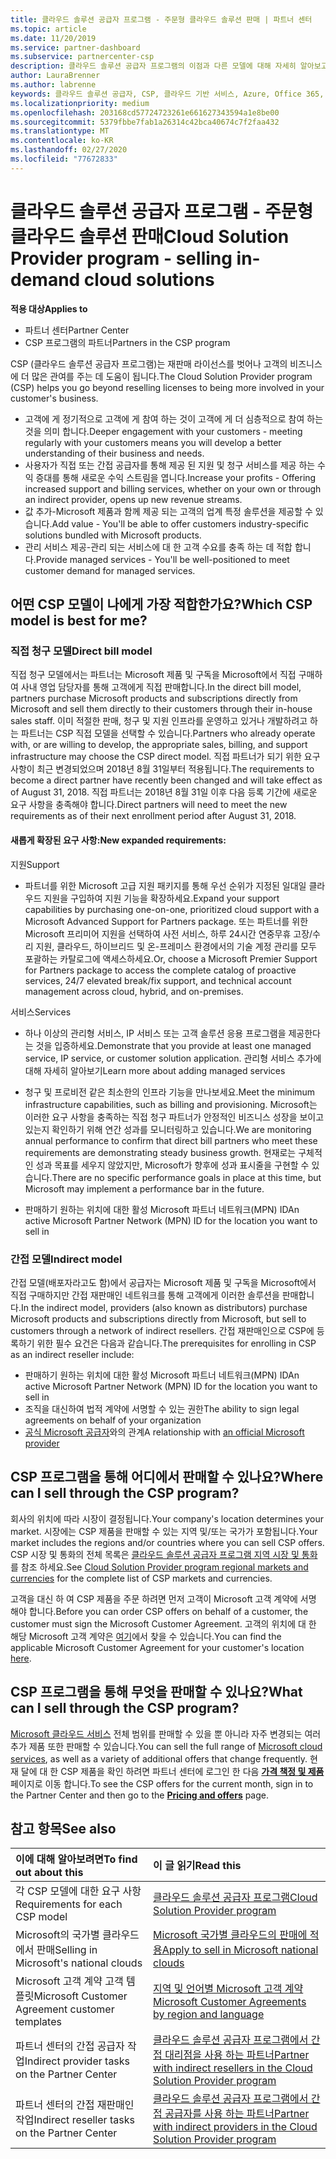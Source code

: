 ```yaml
---
title: 클라우드 솔루션 공급자 프로그램 - 주문형 클라우드 솔루션 판매 | 파트너 센터
ms.topic: article
ms.date: 11/20/2019
ms.service: partner-dashboard
ms.subservice: partnercenter-csp
description: 클라우드 솔루션 공급자 프로그램의 이점과 다른 모델에 대해 자세히 알아보고 새 고객과 새로운 전문 지식을 활용 하 여 비즈니스를 확장 하는 데 도움을 받을 수 있습니다.
author: LauraBrenner
ms.author: labrenne
keywords: 클라우드 솔루션 공급자, CSP, 클라우드 기반 서비스, Azure, Office 365, Dynamics, CSP 파트너, CSP에서 판매, 직접 파트너, 직접 CSP 파트너, 간접 CSP 재판매인, 직접 CSP, 간접 CSP, 직접 모델, 간접 모델, 간접 재판매인, 간접 공급자, 공급자, 배포자, 클라우드 솔루션 공급자 프로그램
ms.localizationpriority: medium
ms.openlocfilehash: 203168cd57724723261e661627343594a1e8be00
ms.sourcegitcommit: 5379fbbe7fab1a26314c42bca40674c7f2faa432
ms.translationtype: MT
ms.contentlocale: ko-KR
ms.lasthandoff: 02/27/2020
ms.locfileid: "77672833"
---
```

# <a name="cloud-solution-provider-program---selling-in-demand-cloud-solutions"></a><span data-ttu-id="ee0fb-104">클라우드 솔루션 공급자 프로그램 - 주문형 클라우드 솔루션 판매</span><span class="sxs-lookup"><span data-stu-id="ee0fb-104">Cloud Solution Provider program - selling in-demand cloud solutions</span></span> 

<span data-ttu-id="ee0fb-105">**적용 대상**</span><span class="sxs-lookup"><span data-stu-id="ee0fb-105">**Applies to**</span></span>

- <span data-ttu-id="ee0fb-106">파트너 센터</span><span class="sxs-lookup"><span data-stu-id="ee0fb-106">Partner Center</span></span>
- <span data-ttu-id="ee0fb-107">CSP 프로그램의 파트너</span><span class="sxs-lookup"><span data-stu-id="ee0fb-107">Partners in the CSP program</span></span>

<span data-ttu-id="ee0fb-108">CSP (클라우드 솔루션 공급자 프로그램)는 재판매 라이선스를 벗어나 고객의 비즈니스에 더 많은 관여를 주는 데 도움이 됩니다.</span><span class="sxs-lookup"><span data-stu-id="ee0fb-108">The Cloud Solution Provider program (CSP) helps you go beyond reselling licenses to being more involved in your customer's business.</span></span>
 
- <span data-ttu-id="ee0fb-109">고객에 게 정기적으로 고객에 게 참여 하는 것이 고객에 게 더 심층적으로 참여 하는 것을 의미 합니다.</span><span class="sxs-lookup"><span data-stu-id="ee0fb-109">Deeper engagement with your customers - meeting regularly with your customers means you will develop a better understanding of their business and needs.</span></span>
- <span data-ttu-id="ee0fb-110">사용자가 직접 또는 간접 공급자를 통해 제공 된 지원 및 청구 서비스를 제공 하는 수익 증대를 통해 새로운 수익 스트림을 엽니다.</span><span class="sxs-lookup"><span data-stu-id="ee0fb-110">Increase your profits - Offering increased support and billing services, whether on your own or through an indirect provider, opens up new revenue streams.</span></span>  
- <span data-ttu-id="ee0fb-111">값 추가-Microsoft 제품과 함께 제공 되는 고객의 업계 특정 솔루션을 제공할 수 있습니다.</span><span class="sxs-lookup"><span data-stu-id="ee0fb-111">Add value - You'll be able to offer customers industry-specific solutions bundled with Microsoft products.</span></span>
- <span data-ttu-id="ee0fb-112">관리 서비스 제공-관리 되는 서비스에 대 한 고객 수요를 충족 하는 데 적합 합니다.</span><span class="sxs-lookup"><span data-stu-id="ee0fb-112">Provide managed services - You'll be well-positioned to meet customer demand for managed services.</span></span> 

## <a name="which-csp-model-is-best-for-me"></a><span data-ttu-id="ee0fb-113">어떤 CSP 모델이 나에게 가장 적합한가요?</span><span class="sxs-lookup"><span data-stu-id="ee0fb-113">Which CSP model is best for me?</span></span>

### <a name="direct-bill-model"></a><span data-ttu-id="ee0fb-114">직접 청구 모델</span><span class="sxs-lookup"><span data-stu-id="ee0fb-114">Direct bill model</span></span>

 <span data-ttu-id="ee0fb-115">직접 청구 모델에서는 파트너는 Microsoft 제품 및 구독을 Microsoft에서 직접 구매하여 사내 영업 담당자를 통해 고객에게 직접 판매합니다.</span><span class="sxs-lookup"><span data-stu-id="ee0fb-115">In the direct bill model, partners purchase Microsoft products and subscriptions directly from Microsoft and sell them directly to their customers through their in-house sales staff.</span></span> <span data-ttu-id="ee0fb-116">이미 적절한 판매, 청구 및 지원 인프라를 운영하고 있거나 개발하려고 하는 파트너는 CSP 직접 모델을 선택할 수 있습니다.</span><span class="sxs-lookup"><span data-stu-id="ee0fb-116">Partners who already operate with, or are willing to develop, the appropriate sales, billing, and support infrastructure may choose the CSP direct model.</span></span> <span data-ttu-id="ee0fb-117">직접 파트너가 되기 위한 요구 사항이 최근 변경되었으며 2018년 8월 31일부터 적용됩니다.</span><span class="sxs-lookup"><span data-stu-id="ee0fb-117">The requirements to become a direct partner have recently been changed and will take effect as of August 31, 2018.</span></span> <span data-ttu-id="ee0fb-118">직접 파트너는 2018년 8월 31일 이후 다음 등록 기간에 새로운 요구 사항을 충족해야 합니다.</span><span class="sxs-lookup"><span data-stu-id="ee0fb-118">Direct partners will need to meet the new requirements as of their next enrollment period after August 31, 2018.</span></span>


#### <a name="new-expanded-requirements"></a><span data-ttu-id="ee0fb-119">새롭게 확장된 요구 사항:</span><span class="sxs-lookup"><span data-stu-id="ee0fb-119">New expanded requirements:</span></span>

<span data-ttu-id="ee0fb-120">지원</span><span class="sxs-lookup"><span data-stu-id="ee0fb-120">Support</span></span>
- <span data-ttu-id="ee0fb-121">파트너를 위한 Microsoft 고급 지원 패키지를 통해 우선 순위가 지정된 일대일 클라우드 지원을 구입하여 지원 기능을 확장하세요.</span><span class="sxs-lookup"><span data-stu-id="ee0fb-121">Expand your support capabilities by purchasing one-on-one, prioritized cloud support with a Microsoft Advanced Support for Partners package.</span></span> <span data-ttu-id="ee0fb-122">또는 파트너를 위한 Microsoft 프리미어 지원을 선택하여 사전 서비스, 하루 24시간 연중무휴 고장/수리 지원, 클라우드, 하이브리드 및 온-프레미스 환경에서의 기술 계정 관리를 모두 포괄하는 카탈로그에 액세스하세요.</span><span class="sxs-lookup"><span data-stu-id="ee0fb-122">Or, choose a Microsoft Premier Support for Partners package to access the complete catalog of proactive services, 24/7 elevated break/fix support, and technical account management across cloud, hybrid, and on-premises.</span></span> 

<span data-ttu-id="ee0fb-123">서비스</span><span class="sxs-lookup"><span data-stu-id="ee0fb-123">Services</span></span>

- <span data-ttu-id="ee0fb-124">하나 이상의 관리형 서비스, IP 서비스 또는 고객 솔루션 응용 프로그램을 제공한다는 것을 입증하세요.</span><span class="sxs-lookup"><span data-stu-id="ee0fb-124">Demonstrate that you provide at least one managed service, IP service, or customer solution application.</span></span> <span data-ttu-id="ee0fb-125">관리형 서비스 추가에 대해 자세히 알아보기</span><span class="sxs-lookup"><span data-stu-id="ee0fb-125">Learn more about adding managed services</span></span>

- <span data-ttu-id="ee0fb-126">청구 및 프로비전 같은 최소한의 인프라 기능을 만나보세요.</span><span class="sxs-lookup"><span data-stu-id="ee0fb-126">Meet the minimum infrastructure capabilities, such as billing and provisioning.</span></span>
<span data-ttu-id="ee0fb-127">Microsoft는 이러한 요구 사항을 충족하는 직접 청구 파트너가 안정적인 비즈니스 성장을 보이고 있는지 확인하기 위해 연간 성과를 모니터링하고 있습니다.</span><span class="sxs-lookup"><span data-stu-id="ee0fb-127">We are monitoring annual performance to confirm that direct bill partners who meet these requirements are demonstrating steady business growth.</span></span> <span data-ttu-id="ee0fb-128">현재로는 구체적인 성과 목표를 세우지 않았지만, Microsoft가 향후에 성과 표시줄을 구현할 수 있습니다.</span><span class="sxs-lookup"><span data-stu-id="ee0fb-128">There are no specific performance goals in place at this time, but Microsoft may implement a performance bar in the future.</span></span> 

- <span data-ttu-id="ee0fb-129">판매하기 원하는 위치에 대한 활성 Microsoft 파트너 네트워크(MPN) ID</span><span class="sxs-lookup"><span data-stu-id="ee0fb-129">An active Microsoft Partner Network (MPN) ID for the location you want to sell in</span></span>


### <a name="indirect-model"></a><span data-ttu-id="ee0fb-130">간접 모델</span><span class="sxs-lookup"><span data-stu-id="ee0fb-130">Indirect model</span></span>

<span data-ttu-id="ee0fb-131">간접 모델(배포자라고도 함)에서 공급자는 Microsoft 제품 및 구독을 Microsoft에서 직접 구매하지만 간접 재판매인 네트워크를 통해 고객에게 이러한 솔루션을 판매합니다.</span><span class="sxs-lookup"><span data-stu-id="ee0fb-131">In the indirect model, providers (also known as distributors) purchase Microsoft products and subscriptions directly from Microsoft, but sell to customers through a network of indirect resellers.</span></span> <span data-ttu-id="ee0fb-132">간접 재판매인으로 CSP에 등록하기 위한 필수 요건은 다음과 같습니다.</span><span class="sxs-lookup"><span data-stu-id="ee0fb-132">The prerequisites for enrolling in CSP as an indirect reseller include:</span></span>

- <span data-ttu-id="ee0fb-133">판매하기 원하는 위치에 대한 활성 Microsoft 파트너 네트워크(MPN) ID</span><span class="sxs-lookup"><span data-stu-id="ee0fb-133">An active Microsoft Partner Network (MPN) ID for the location you want to sell in</span></span>
- <span data-ttu-id="ee0fb-134">조직을 대신하여 법적 계약에 서명할 수 있는 권한</span><span class="sxs-lookup"><span data-stu-id="ee0fb-134">The ability to sign legal agreements on behalf of your organization</span></span>
- <span data-ttu-id="ee0fb-135">[공식 Microsoft 공급자](https://partnercenter.microsoft.com/partner/find-a-provider)와의 관계</span><span class="sxs-lookup"><span data-stu-id="ee0fb-135">A relationship with [an official Microsoft provider](https://partnercenter.microsoft.com/partner/find-a-provider)</span></span>


## <a name="where-can-i-sell-through-the-csp-program"></a><span data-ttu-id="ee0fb-136">CSP 프로그램을 통해 어디에서 판매할 수 있나요?</span><span class="sxs-lookup"><span data-stu-id="ee0fb-136">Where can I sell through the CSP program?</span></span>

<span data-ttu-id="ee0fb-137">회사의 위치에 따라 시장이 결정됩니다.</span><span class="sxs-lookup"><span data-stu-id="ee0fb-137">Your company's location determines your market.</span></span> <span data-ttu-id="ee0fb-138">시장에는 CSP 제품을 판매할 수 있는 지역 및/또는 국가가 포함됩니다.</span><span class="sxs-lookup"><span data-stu-id="ee0fb-138">Your market includes the regions and/or countries where you can sell CSP offers.</span></span> <span data-ttu-id="ee0fb-139">CSP 시장 및 통화의 전체 목록은 [클라우드 솔루션 공급자 프로그램 지역 시장 및 통화](regional-authorization-overview.md) 를 참조 하세요.</span><span class="sxs-lookup"><span data-stu-id="ee0fb-139">See [Cloud Solution Provider program regional markets and currencies](regional-authorization-overview.md) for the complete list of CSP markets and currencies.</span></span>

<span data-ttu-id="ee0fb-140">고객을 대신 하 여 CSP 제품을 주문 하려면 먼저 고객이 Microsoft 고객 계약에 서명 해야 합니다.</span><span class="sxs-lookup"><span data-stu-id="ee0fb-140">Before you can order CSP offers on behalf of a customer, the customer must sign the Microsoft Customer Agreement.</span></span> <span data-ttu-id="ee0fb-141">고객의 위치에 대 한 해당 Microsoft 고객 계약은 [여기](agreements.md)에서 찾을 수 있습니다.</span><span class="sxs-lookup"><span data-stu-id="ee0fb-141">You can find the applicable Microsoft Customer Agreement for your customer's location [here](agreements.md).</span></span>  

## <a name="what-can-i-sell-through-the-csp-program"></a><span data-ttu-id="ee0fb-142">CSP 프로그램을 통해 무엇을 판매할 수 있나요?</span><span class="sxs-lookup"><span data-stu-id="ee0fb-142">What can I sell through the CSP program?</span></span>

<span data-ttu-id="ee0fb-143">[Microsoft 클라우드 서비스](https://partner.microsoft.com/cloud-solution-provider/products-and-services) 전체 범위를 판매할 수 있을 뿐 아니라 자주 변경되는 여러 추가 제품 또한 판매할 수 있습니다.</span><span class="sxs-lookup"><span data-stu-id="ee0fb-143">You can sell the full range of [Microsoft cloud services](https://partner.microsoft.com/cloud-solution-provider/products-and-services), as well as a variety of additional offers that change frequently.</span></span> <span data-ttu-id="ee0fb-144">현재 달에 대 한 CSP 제품을 확인 하려면 파트너 센터에 로그인 한 다음 [**가격 책정 및 제품**](https://partnercenter.microsoft.com/pcv/sales) 페이지로 이동 합니다.</span><span class="sxs-lookup"><span data-stu-id="ee0fb-144">To see the CSP offers for the current month, sign in to the Partner Center and then go to the [**Pricing and offers**](https://partnercenter.microsoft.com/pcv/sales) page.</span></span>

## <a name="see-also"></a><span data-ttu-id="ee0fb-145">참고 항목</span><span class="sxs-lookup"><span data-stu-id="ee0fb-145">See also</span></span> 


|<span data-ttu-id="ee0fb-146">**이에 대해 알아보려면**</span><span class="sxs-lookup"><span data-stu-id="ee0fb-146">**To find out about this**</span></span>   |<span data-ttu-id="ee0fb-147">**이 글 읽기**</span><span class="sxs-lookup"><span data-stu-id="ee0fb-147">**Read this**</span></span>   |
|:---------------------------|:--------------------|
|<span data-ttu-id="ee0fb-148">각 CSP 모델에 대한 요구 사항</span><span class="sxs-lookup"><span data-stu-id="ee0fb-148">Requirements for each CSP model</span></span>   | [<span data-ttu-id="ee0fb-149">클라우드 솔루션 공급자 프로그램</span><span class="sxs-lookup"><span data-stu-id="ee0fb-149">Cloud Solution Provider program</span></span>](https://partnercenter.microsoft.com/partner/cloud-solution-provider)|
|<span data-ttu-id="ee0fb-150">Microsoft의 국가별 클라우드에서 판매</span><span class="sxs-lookup"><span data-stu-id="ee0fb-150">Selling in Microsoft's national clouds</span></span>   | [<span data-ttu-id="ee0fb-151">Microsoft 국가별 클라우드의 판매에 적용</span><span class="sxs-lookup"><span data-stu-id="ee0fb-151">Apply to sell in Microsoft national clouds</span></span>](csp-national-clouds-overview.md)|
|<span data-ttu-id="ee0fb-152">Microsoft 고객 계약 고객 템플릿</span><span class="sxs-lookup"><span data-stu-id="ee0fb-152">Microsoft Customer Agreement customer templates</span></span>   |[<span data-ttu-id="ee0fb-153">지역 및 언어별 Microsoft 고객 계약</span><span class="sxs-lookup"><span data-stu-id="ee0fb-153">Microsoft Customer Agreements by region and language</span></span>](agreements.md)|
|<span data-ttu-id="ee0fb-154">파트너 센터의 간접 공급자 작업</span><span class="sxs-lookup"><span data-stu-id="ee0fb-154">Indirect provider tasks on the Partner Center</span></span>  |[<span data-ttu-id="ee0fb-155">클라우드 솔루션 공급자 프로그램에서 간접 대리점을 사용 하는 파트너</span><span class="sxs-lookup"><span data-stu-id="ee0fb-155">Partner with indirect resellers in the Cloud Solution Provider program</span></span>](indirect-provider-tasks-in-partner-center.md)|
|<span data-ttu-id="ee0fb-156">파트너 센터의 간접 재판매인 작업</span><span class="sxs-lookup"><span data-stu-id="ee0fb-156">Indirect reseller tasks on the Partner Center</span></span>   |[<span data-ttu-id="ee0fb-157">클라우드 솔루션 공급자 프로그램에서 간접 공급자를 사용 하는 파트너</span><span class="sxs-lookup"><span data-stu-id="ee0fb-157">Partner with indirect providers in the Cloud Solution Provider program</span></span>](indirect-reseller-tasks-in-partner-center.md)|
